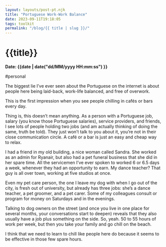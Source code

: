 ```yaml
---
layout: layouts/post-pt.njk
title: "Portuguese Work-Work Balance"
date: 2023-09-11T19:18:05
tags: toolkit
permalink: "/blog/{{ title | slug }}/"
---
```


# {{title}}
**Date: {{date | date("dd/MM/yyyy HH:mm:ss") }}**

#personal

The biggest lie I’ve ever seen about the Portuguese on the internet is about people here being laid-back, work-life balanced, and free of overwork.

This is the first impression when you see people chilling in cafés or bars every day.

Thing is, this doesn’t mean anything. As a person with a Portuguese job, salary (you know those Portuguese salaries), service providers, and friends, I see lots of people holding two jobs (and am actually thinking of doing the same, truth be told). They just won’t talk to you about it, you’re not in their close communication circle. A café or a bar is just an easy and cheap way to relax.

I had a friend in my old building, a nice woman called Sandra. She worked as an admin for Ryanair, but also had a pet funeral business that she did in her spare time. All the servicemen I’ve ever spoken to worked 6 or 6.5 days a week, whenever they had an opportunity to earn. My dance teacher? That guy is all over town, working at five studios at once.

Even my pet care person, the one I leave my dog with when I go out of the city, is fresh out of university, but already has three jobs: she’s a dance teacher, a pet groomer, and a pet carer. Some of my colleagues consult or program for money on Saturdays and in the evenings.

Talking to dog owners on the street (and once you live in one place for several months, your conversations start to deepen) reveals that they also usually have a job plus something on the side. So, yeah. 50 to 55 hours of work per week, but then you take your family and go chill on the beach.

I think that we need to learn to chill like people here do because it seems to be effective in those few spare hours.